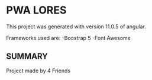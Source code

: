 # PWA LORES

This project was generated with version 11.0.5 of angular.

Frameworks used are:
-Boostrap 5
-Font Awesome

## SUMMARY
Project made  by 4 Friends
